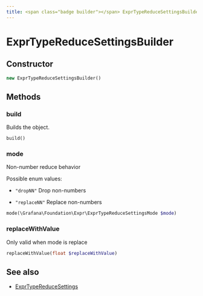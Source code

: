 ```yaml
---
title: <span class="badge builder"></span> ExprTypeReduceSettingsBuilder
---
```

# <span class="badge builder"></span> ExprTypeReduceSettingsBuilder

## Constructor

```php
new ExprTypeReduceSettingsBuilder()
```
## Methods

### <span class="badge object-method"></span> build

Builds the object.

```php
build()
```

### <span class="badge object-method"></span> mode

Non-number reduce behavior

Possible enum values:

 - `"dropNN"` Drop non-numbers

 - `"replaceNN"` Replace non-numbers

```php
mode(\Grafana\Foundation\Expr\ExprTypeReduceSettingsMode $mode)
```

### <span class="badge object-method"></span> replaceWithValue

Only valid when mode is replace

```php
replaceWithValue(float $replaceWithValue)
```

## See also

 * <span class="badge object-type-class"></span> [ExprTypeReduceSettings](./object-ExprTypeReduceSettings.md)
